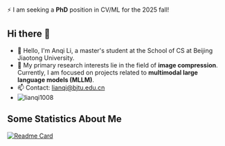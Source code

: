 ⚡ I am seeking a **PhD** position in CV/ML for the 2025 fall!
## Hi there 👋
- 👋 Hello, I'm Anqi Li, a master's student at the School of CS at Beijing Jiaotong University.
- 🔭 My primary research interests lie in the field of **image compression**. Currently, I am focused on projects related to **multimodal large language models (MLLM)**.
- 📫 Contact: lianqi@bjtu.edu.cn
-  ![lianqi1008](https://komarev.com/ghpvc/?username=lianqi1008)

## Some Statistics About Me

[![Readme Card](https://github-readme-stats.vercel.app/api?username=lianqi1008&show_icons=true&title_color=ffffff&icon_color=bb2acf&text_color=daf7dc&bg_color=151515)](https://github.com/lianqi1008/github-readme-stats)

<!--
**lianqi1008/lianqi1008** is a ✨ _special_ ✨ repository because its `README.md` (this file) appears on your GitHub profile.

Here are some ideas to get you started:

- 🔭 I’m currently working on ...
- 🌱 I’m currently learning ...
- 👯 I’m looking to collaborate on ...
- 🤔 I’m looking for help with ...
- 💬 Ask me about ...
- 📫 How to reach me: ...
- 😄 Pronouns: ...
- ⚡ Fun fact: ...
-->
